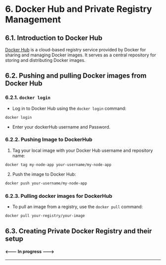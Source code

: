 # 6. Docker Hub and Private Registry Management

## 6.1. Introduction to Docker Hub

[Docker Hub](https://hub.docker.com/) is a cloud-based registry service provided by Docker for sharing and managing Docker images. It serves as a central repository for storing and distributing Docker images.

## 6.2. Pushing and pulling Docker images from Docker Hub

### 6.2.1. `docker login`

- Log in to Docker Hub using the `docker login` command:

```bash
docker login
```

- Enter your dockerHub username and Password.

### 6.2.2. Pushing Image to DockerHub

1. Tag your local image with your Docker Hub username and repository name:

```bash
docker tag my-node-app your-username/my-node-app
```

2. Push the image to Docker Hub:

```bash
docker push your-username/my-node-app
```

### 6.2.3. Pulling docker images for DockerHub

- To pull an image from a registry, use the `docker pull` command:

```bash
docker pull your-registry/your-image
```

## 6.3. Creating Private Docker Registry and their setup

#### <--- In progress --->

---
